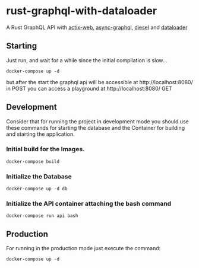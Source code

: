 # rust-graphql-with-dataloader

A Rust GraphQL API with [actix-web](https://github.com/actix/actix-web), [async-graphql](https://github.com/async-graphql/async-graphql), [diesel](https://github.com/diesel-rs/diesel) and [dataloader](https://github.com/cksac/dataloader-rs)

## Starting
Just run, and wait for a while since the initial compilation is slow...
```
docker-compose up -d 
```

but after the start the graphql api will be accessible at http://localhost:8080/ in POST
you can access a playground at http://localhost:8080/ GET


## Development

Consider that for running the project in development mode you should use these commands 
for starting the database and the Container for building and starting the application.
### Initial build for the Images.
```
docker-compose build
```
### Initialize the Database
```
docker-compose up -d db
```
### Initialize the API container attaching the bash command
```
docker-compose run api bash
```

## Production 

For running in the production mode just execute the command:
```
docker-compose up -d 
```